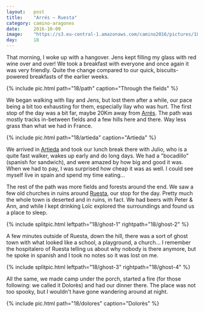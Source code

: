 ```yaml
---
layout:   post
title:    "Arrés — Ruesta"
category: camino-aragones
date:     2016-10-09
image:    "https://s3.eu-central-1.amazonaws.com/camino2016/pictures/18/artieda-thumb.jpg"
day:      18
---
```


That morning, I woke up with a hangover. Jens kept filling my glass with red wine over and over! We took a breakfast with everyone and once again it was very friendly. Quite the change compared to our quick, biscuits-powered breakfasts of the earlier weeks.

{% include pic.html path="18/path" caption="Through the fields" %}

We began walking with Ilay and Jens, but lost them after a while, our pace being a bit too exhausting for them, especially Ilay who was hurt. The first stop of the day was a bit far, maybe 20Km away from [Arrés](https://www.google.fr/maps/place/22751+Arr%C3%A9s,+Province+de+Huesca,+Espagne/@42.5551415,-0.827885,18z/data=!3m1!4b1!4m5!3m4!1s0xd576203abc70c75:0x9252aa04acd6e97e!8m2!3d42.5549139!4d-0.8265495?hl=fr). The path was mostly tracks in-between fields and a few hills here and there. Way less grass than what we had in France.

{% include pic.html path="18/artieda" caption="Artieda" %}

We arrived in [Artieda](https://www.google.fr/maps/place/50683+Artieda,+Saragosse,+Espagne/@42.586018,-0.9846172,18z/data=!3m1!4b1!4m5!3m4!1s0xd57592a85240e33:0x4acac2fd1d0915ec!8m2!3d42.586329!4d-0.9836197?hl=fr) and took our lunch break there with Julio, who is a quite fast walker, wakes up early and do long days. We had a "bocadillo" (spanish for sandwich), and were amazed by how big and good it was. When we had to pay, I was surprised how cheap it was as well. I could see myself live in spain and spend my time eating...

The rest of the path was more fields and forests around the end. We saw a few old churches in ruins around [Ruesta](https://www.google.fr/maps/place/50685+Ruesta,+Saragosse,+Espagne/@42.5878545,-1.0774772,17z/data=!3m1!4b1!4m5!3m4!1s0xd57577455c3131d:0x6701d6968ccb15d3!8m2!3d42.5882248!4d-1.0747719?hl=fr), our stop for the day. Pretty much the whole town is deserted and in ruins, in fact. We had beers with Peter & Ann, and while I kept drinking Loïc explored the surroundings and found us a place to sleep.

{% include splitpic.html leftpath="18/ghost-1" rightpath="18/ghost-2" %}

A few minutes outside of Ruesta, down the hill, there was a sort of ghost town with what looked like a school, a playground, a church... I remember the hospitalero of Ruesta telling us about why nobody is there anymore, but he spoke in spanish and I took no notes so it was lost on me.

{% include splitpic.html leftpath="18/ghost-3" rightpath="18/ghost-4" %}

All the same, we made camp under the porch, started a fire (for those following: we called it Dolorès) and had our dinner there. The place was not too spooky, but I wouldn't have gone wandering around at night.

{% include pic.html path="18/dolores" caption="Dolorès" %}
